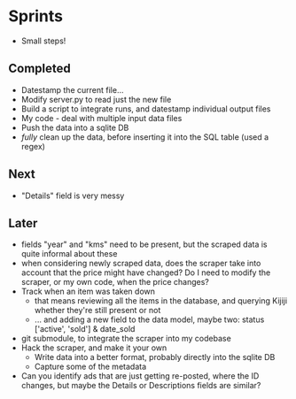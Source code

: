 # Sprints

* Small steps!

## Completed

* Datestamp the current file...
* Modify server.py to read just the new file
* Build a script to integrate runs, and datestamp individual output files
* My code - deal with multiple input data files
* Push the data into a sqlite DB
* *fully* clean up the data, before inserting it into the SQL table (used a regex)

## Next

* "Details" field is very messy

## Later

* fields "year" and "kms" need to be present, but the scraped data is quite informal about these
* when considering newly scraped data, does the scraper take into account that the price might have changed? Do I need to modify the scraper, or my own code, when the price changes?
* Track when an item was taken down 
    * that means reviewing all the items in the database, and querying Kijiji whether they're still present or not
    * ... and adding a new field to the data model, maybe two: status ['active', 'sold'] & date_sold
* git submodule, to integrate the scraper into my codebase
* Hack the scraper, and make it your own
    * Write data into a better format, probably directly into the sqlite DB
    * Capture some of the metadata
* Can you identify ads that are just getting re-posted, where the ID changes, but maybe the Details or Descriptions fields are similar?
